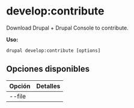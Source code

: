 # develop:contribute
Download Drupal + Drupal Console to contribute.

**Uso:**
```
drupal develop:contribute [options]
```

## Opciones disponibles
Opción | Detalles
-------|-------------
--file | 
